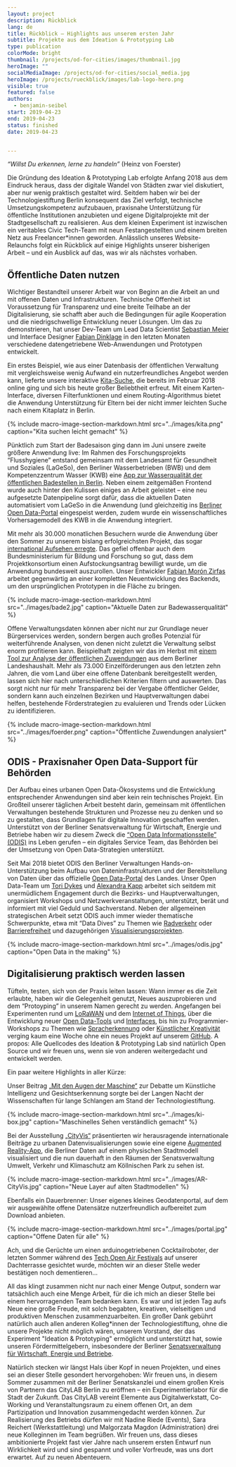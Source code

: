 ```yaml
---
layout: project
description: Rückblick
lang: de
title: Rückblick – Highlights aus unserem ersten Jahr
subtitle: Projekte aus dem Ideation & Prototyping Lab
type: publication
colorMode: bright
thumbnail: /projects/od-for-cities/images/thumbnail.jpg
heroImage: ""
socialMediaImage: /projects/od-for-cities/social_media.jpg
heroImage: /projects/rueckblick/images/lab-logo-hero.png
visible: true
featured: false
authors:
  - benjamin-seibel
start: 2019-04-23
end: 2019-04-23
status: finished
date: 2019-04-23


---
```



_“Willst Du erkennen, lerne zu handeln”_ (Heinz von Foerster)


Die Gründung des Ideation & Prototyping Lab erfolgte Anfang 2018 aus dem Eindruck heraus, dass der digitale Wandel von Städten zwar viel diskutiert, aber nur wenig praktisch gestaltet wird. Seitdem haben wir bei der Technologiestiftung Berlin konsequent das Ziel verfolgt, technische Umsetzungskompetenz aufzubauen, praxisnahe Unterstützung für öffentliche Institutionen anzubieten und eigene Digitalprojekte mit der Stadtgesellschaft zu realisieren. Aus dem kleinen Experiment ist inzwischen ein veritables Civic Tech-Team mit neun Festangestellten und einem breiten Netz aus Freelancer*innen geworden. Anlässlich unseres Website-Relaunchs folgt ein Rückblick auf einige Highlights unserer bisherigen Arbeit – und ein Ausblick auf das, was wir als nächstes vorhaben.

Öffentliche Daten nutzen
------------------------

Wichtiger Bestandteil unserer Arbeit war von Beginn an die Arbeit an und mit offenen Daten und Infrastrukturen. Technische Offenheit ist Voraussetzung für Transparenz und eine breite Teilhabe an der Digitalisierung, sie schafft aber auch die Bedingungen für agile Kooperation und die niedrigschwellige Entwicklung neuer Lösungen. Um das zu demonstrieren, hat unser Dev-Team um Lead Data Scientist [Sebastian Meier](https://twitter.com/seb_meier) und Interface Designer [Fabian Dinklage](https://twitter.com/fdnklg) in den letzten Monaten verschiedene datengetriebene Web-Anwendungen und Prototypen entwickelt.  

Ein erstes Beispiel, wie aus einer Datenbasis der öffentlichen Verwaltung mit vergleichsweise wenig Aufwand ein nutzerfreundliches Angebot werden kann, lieferte unsere interaktive [Kita-Suche](https://www.kita-suche.berlin), die bereits im Februar 2018 online ging und sich bis heute großer Beliebtheit erfreut. Mit einem Karten-Interface, diversen Filterfunktionen und einem Routing-Algorithmus bietet die Anwendung Unterstützung für Eltern bei der nicht immer leichten Suche nach einem Kitaplatz in Berlin.

{% include macro-image-section-markdown.html src="../images/kita.png" caption="Kita suchen leicht gemacht" %}

Pünktlich zum Start der Badesaison ging dann im Juni unsere zweite größere Anwendung live: Im Rahmen des Forschungsprojekts “Flusshygiene” entstand gemeinsam mit dem Landesamt für Gesundheit und Soziales (LaGeSo), den Berliner Wasserbetrieben (BWB) und dem Kompetenzzentrum Wasser (KWB) eine [App zur Wasserqualität der öffentlichen Badestellen in Berlin](https://www.badestellen-berlin.de). Neben einem zeitgemäßen Frontend wurde auch hinter den Kulissen einiges an Arbeit geleistet – eine neu aufgesetzte Datenpipeline sorgt dafür, dass die aktuellen Daten automatisiert vom LaGeSo in die Anwendung (und gleichzeitig ins [Berliner Open Data-Portal](https://daten.berlin.de/datensaetze/liste-der-badestellen) eingespeist werden, zudem wurde ein wissenschaftliches Vorhersagemodell des KWB in die Anwendung integriert.

Mit mehr als 30.000 monatlichen Besuchern wurde die Anwendung über den Sommer zu unserem bislang erfolgreichsten Projekt, das sogar [international Aufsehen erregte](https://apolitical.co/solution_article/berlin-steers-bathers-away-from-dirty-lakes-with-daily-pollution-updates/). Das gefiel offenbar auch dem Bundesministerium für Bildung und Forschung so gut, dass dem Projektkonsortium einen Aufstockungsantrag bewilligt wurde, um die Anwendung bundesweit auszurollen. Unser Entwickler [Fabian Morón Zirfas](https://twitter.com/fmoronzirfas) arbeitet gegenwärtig an einer kompletten Neuentwicklung des Backends, um den ursprünglichen Prototypen in die Fläche zu bringen.

{% include macro-image-section-markdown.html src="../images/bade2.jpg" caption="Aktuelle Daten zur Badewasserqualität" %}

Offene Verwaltungsdaten können aber nicht nur zur Grundlage neuer Bürgerservices werden, sondern bergen auch großes Potenzial für weiterführende Analysen, von denen nicht zuletzt die Verwaltung selbst enorm profitieren kann. Beispielhaft zeigten wir das im Herbst mit [einem Tool zur Analyse der öffentlichen Zuwendungen](http://zuwendungsdatenbank.lab.technologiestiftung-berlin.de/#vis) aus dem Berliner Landeshaushalt. 
Mehr als 73.000 Einzelförderungen aus den letzten zehn Jahren, die vom Land über eine offene Datenbank bereitgestellt werden, lassen sich hier nach unterschiedlichen Kriterien filtern und auswerten. Das sorgt nicht nur für mehr Transparenz bei der Vergabe öffentlicher Gelder, sondern kann auch einzelnen Bezirken und Hauptverwaltungen dabei helfen, bestehende Förderstrategien zu evaluieren und Trends oder Lücken zu identifizieren. 

{% include macro-image-section-markdown.html src="../images/foerder.png" caption="Öffentliche Zuwendungen analysiert" %}

ODIS - Praxisnaher Open Data-Support für Behörden
---------------------------------------------------------------

Der Aufbau eines urbanen Open Data-Ökosystems und die Entwicklung entsprechender Anwendungen sind aber kein rein technisches Projekt. Ein Großteil unserer täglichen Arbeit besteht darin, gemeinsam mit öffentlichen Verwaltungen bestehende Strukturen und Prozesse neu zu denken und so zu gestalten, dass Grundlagen für digitale Innovation geschaffen werden. Unterstützt von der Berliner Senatsverwaltung für Wirtschaft, Energie und Betriebe haben wir zu diesem Zweck die [“Open Data Informationsstelle” (ODIS)](https://www.odis-berlin.de) ins Leben gerufen – ein digitales Service Team, das Behörden bei der Umsetzung von Open Data-Strategien unterstützt. 

Seit Mai 2018 bietet ODIS den Berliner Verwaltungen Hands-on-Unterstützung beim Aufbau von Dateninfrastrukturen und der Bereitstellung von Daten über das offizielle [Open Data-Portal](https://daten.berlin.de) des Landes. Unser Open Data-Team um [Tori Dykes](https://twitter.com/toridykes) und [Alexandra Kapp](https://twitter.com/lxndrkp) arbeitet sich seitdem mit unermüdlichem Engagement durch die Bezirks- und Hauptverwaltungen, organisiert Workshops und Netzwerkveranstaltungen, unterstützt, berät und informiert mit viel Geduld und Sachverstand. Neben der allgemeinen strategischen Arbeit setzt ODIS auch immer wieder thematische Schwerpunkte, etwa mit “Data Dives” zu Themen wie [Radverkehr](https://lab.technologiestiftung-berlin.de/projects/datadive-cycling/de/) oder [Barrierefreiheit](https://lab.technologiestiftung-berlin.de/projects/datadive-accessibility/de/) und dazugehörigen [Visualisierungsprojekten](https://lab.technologiestiftung-berlin.de/projects/bikerides/de/). 

{% include macro-image-section-markdown.html src="../images/odis.jpg" caption="Open Data in the making" %}

Digitalisierung praktisch werden lassen
----------------------------------------

Tüfteln, testen, sich von der Praxis leiten lassen: Wann immer es die Zeit erlaubte, haben wir die Gelegenheit genutzt, Neues auszuprobieren und dem “Protoyping” in unserem Namen gerecht zu werden. Angefangen bei Experimenten rund um [LoRaWAN](https://lab.technologiestiftung-berlin.de/projects/loranodes/de/) und dem [Internet of Things](https://www.technologiestiftung-berlin.de/de/blog/we-eat-our-own-soup/), über die Entwicklung neuer [Open Data-Tools](https://lab.technologiestiftung-berlin.de/projects/csv-string-optimization/de/) und [Interfaces](https://lab.technologiestiftung-berlin.de/projects/magic-mirror/de/), bis hin zu Programmier-Workshops zu Themen wie [Spracherkennung](https://retunefestival.de/2018/events/technologiestiftung/) oder [Künstlicher Kreativität](https://twitter.com/bnjmnsbl/status/1064545686325219329) verging kaum eine Woche ohne ein neues Projekt auf unserem [GitHub](https://github.com/technologiestiftung/). A propos: Alle Quellcodes des Ideation & Prototyping Lab sind natürlich Open Source und wir freuen uns, wenn sie von anderen weitergedacht und entwickelt werden.

Ein paar weitere Highlights in aller Kürze: 

Unser Beitrag [„Mit den Augen der Maschine“](https://lab.technologiestiftung-berlin.de/projects/ki-ai-intro/de/) zur Debatte um Künstliche Intelligenz und Gesichtserkennung sorgte bei der Langen Nacht der Wissenschaften für lange Schlangen am Stand der Technologiestiftung.

{% include macro-image-section-markdown.html src="../images/ki-box.jpg" caption="Maschinelles Sehen verständlich gemacht" %} 

Bei der Ausstellung [„CityVis“](https://cityvis.io/exhibition.php) präsentierten wir herausragende internationale Beiträge zu urbanen Datenvisualisierungen sowie eine eigene [Augmented Reality-App](https://medium.com/@stephangensch/building-an-ar-dataviz-prototype-10d7c9e6d261), die Berliner Daten auf einem physischen Stadtmodell visualisiert und die nun dauerhaft in den Räumen der Senatsverwaltung Umwelt, Verkehr und Klimaschutz am Köllnischen Park zu sehen ist. 

{% include macro-image-section-markdown.html src="../images/AR-CityVis.jpg" caption="Neue Layer auf alten Stadtmodellen" %} 

Ebenfalls ein Dauerbrenner: Unser eigenes kleines Geodatenportal, auf dem wir ausgewählte offene Datensätze nutzerfreundlich aufbereitet zum Download anbieten. 

{% include macro-image-section-markdown.html src="../images/portal.jpg" caption="Offene Daten für alle" %} 

Ach, und die Gerüchte um einen arduinogetriebenen Cocktailroboter, der letzten Sommer während des [Tech Open Air Festivals](https://toa.berlin/) auf unserer Dachterrasse gesichtet wurde, möchten wir an dieser Stelle weder bestätigen noch dementieren...

All das klingt zusammen nicht nur nach einer Menge Output, sondern war tatsächlich auch eine Menge Arbeit, für die ich mich an dieser Stelle bei einem hervorragenden Team bedanken kann. Es war und ist jeden Tag aufs Neue eine große Freude, mit solch begabten, kreativen, vielseitigen und produktiven Menschen zusammenzuarbeiten. Ein großer Dank gebührt natürlich auch allen anderen Kolleg*innen der Technologiestiftung, ohne die unsere Projekte nicht möglich wären, unserem Vorstand, der das Experiment "Ideation & Prototyping" ermöglicht und unterstützt hat, sowie unseren Fördermittelgebern, insbesondere der Berliner [Senatsverwaltung für Wirtschaft, Energie und Betriebe](https://www.berlin.de/sen/web/). 

Natürlich stecken wir längst Hals über Kopf in neuen Projekten, und eines sei an dieser Stelle gesondert hervorgehoben: Wir freuen uns, in diesem Sommer zusammen mit der Berliner Senatskanzlei und einem großen Kreis von Partnern das CityLAB Berlin zu eröffnen – ein Experimentierlabor für die Stadt der Zukunft. Das CityLAB vereint Elemente aus Digitalwerkstatt, Co-Working und Veranstaltungs­raum zu einem offenen Ort, an dem Partizipation und Innovation zusammengedacht werden können. Zur Realisierung des Betriebs dürfen wir mit Nadine Riede (Events), Sara Reichert (Werkstattleitung) und Malgorzata Magdon (Administration) drei neue Kolleginnen im Team begrüßen.
Wir freuen uns, dass dieses ambitionierte Projekt fast vier Jahre nach unserem ersten Entwurf nun Wirklichkeit wird und sind gespannt und voller Vorfreude, was uns dort erwartet. Auf zu neuen Abenteuern. 






